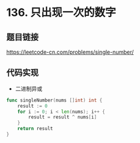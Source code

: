 # 136. 只出现一次的数字

## 题目链接

https://leetcode-cn.com/problems/single-number/

## 代码实现
- 二进制异或
```go
func singleNumber(nums []int) int {
    result := 0
    for i := 0; i < len(nums); i++ {
        result = result ^ nums[i]
    }
    return result
}
```